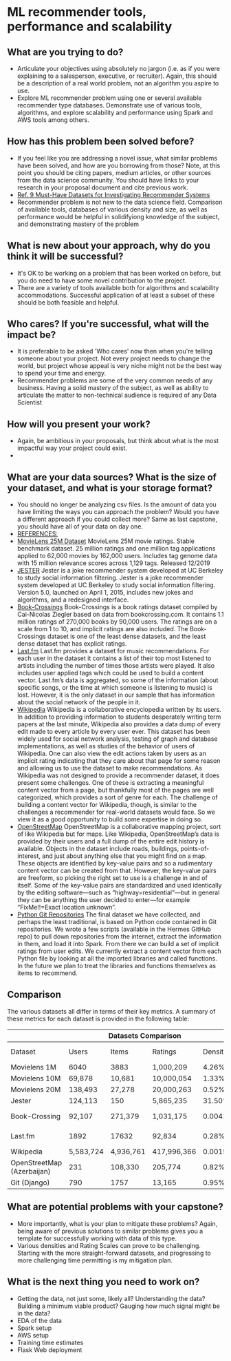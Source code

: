 # ML recommender tools, performance and scalability
## What are you trying to do?
* Articulate your objectives using absolutely no jargon (i.e. as if you were explaining to a salesperson, executive, or recruiter). Again, this should be a description of a real world problem, not an algorithm you aspire to use.
* Explore ML recommender problem using one or several available recommender type databases. Demonstrate use of various tools, algorithms, and explore scalability and performance using Spark and AWS tools among others.

## How has this problem been solved before?
* If you feel like you are addressing a novel issue, what similar problems have been solved, and how are you borrowing from those? Note, at this point you should be citing papers, medium articles, or other sources from the data science community. You should have links to your research in your proposal document and cite previous work.
* [Ref. 9 Must-Have Datasets for Investigating Recommender Systems](https://www.kdnuggets.com/2016/02/nine-datasets-investigating-recommender-systems.html)
* Recommender problem is not new to the data science field. Comparison of available tools, databases of various density and size, as well as performance would be helpful in solidifyiong knowledge of the subject, and demonstrating mastery of the problem

## What is new about your approach, why do you think it will be successful?
* It's OK to be working on a problem that has been worked on before, but you do need to have some novel contribution to the project.
* There are a variety of tools available both for algorithms and scalability accommodations. Successful application of at least a subset of these should be both feasible and helpful.

## Who cares? If you're successful, what will the impact be?
* It is preferable to be asked 'Who cares' now then when you're telling someone about your project. Not every project needs to change the world, but project whose appeal is very niche might not be the best way to spend your time and energy.
* Recommender problems are some of the very common needs of any business. Having a solid mastery of the subject, as well as ability to articulate the matter to non-technical audience is required of any Data Scientist

## How will you present your work?
* Again, be ambitious in your proposals, but think about what is the most impactful way your project could exist.
*

## What are your data sources? What is the size of your dataset, and what is your storage format?
* You should no longer be analyzing csv files. Is the amount of data you have limiting the ways you can approach the problem? Would you have a different approach if you could collect more? Same as last capstone, you should have all of your data on day one.
* [REFERENCES:](https://www.kdnuggets.com/2016/02/nine-datasets-investigating-recommender-systems.html)
* [MovieLens 25M Dataset](https://grouplens.org/datasets/movielens/)
MovieLens 25M movie ratings. Stable benchmark dataset. 25 million ratings and one million tag applications applied to 62,000 movies by 162,000 users. Includes tag genome data with 15 million relevance scores across 1,129 tags. Released 12/2019
* [JESTER](http://eigentaste.berkeley.edu/dataset/)
Jester is a joke recommender system developed at UC Berkeley to study social information filtering. Jester is a joke recommender system developed at UC Berkeley to study social information filtering. Version 5.0, launched on April 1, 2015, includes new jokes and algorithms, and a redesigned interface.
* [Book-Crossings](http://www2.informatik.uni-freiburg.de/~cziegler/BX/)
Book-Crossings is a book ratings dataset compiled by Cai-Nicolas Ziegler based on data from bookcrossing.com. It contains 1.1 million ratings of 270,000 books by 90,000 users. The ratings are on a scale from 1 to 10, and implicit ratings are also included.
The Book-Crossings dataset is one of the least dense datasets, and the least dense dataset that has explicit ratings.
* [Last.fm](https://grouplens.org/datasets/hetrec-2011/)
Last.fm provides a dataset for music recommendations. For each user in the dataset it contains a list of their top most listened to artists including the number of times those artists were played. It also includes user applied tags which could be used to build a content vector. Last.fm’s data is aggregated, so some of the information (about specific songs, or the time at which someone is listening to music) is lost. However, it is the only dataset in our sample that has information about the social network of the people in it.
* [Wikipedia](https://en.wikipedia.org/wiki/Wikipedia:Database_download#English-language_Wikipedia)
Wikipedia is a collaborative encyclopedia written by its users. In addition to providing information to students desperately writing term papers at the last minute, Wikipedia also provides a data dump of every edit made to every article by every user ever. This dataset has been widely used for social network analysis, testing of graph and database implementations, as well as studies of the behavior of users of Wikipedia. One can also view the edit actions taken by users as an implicit rating indicating that they care about that page for some reason and allowing us to use the dataset to make recommendations.
As Wikipedia was not designed to provide a recommender dataset, it does present some challenges. One of these is extracting a meaningful content vector from a page, but thankfully most of the pages are well categorized, which provides a sort of genre for each. The challenge of building a content vector for Wikipedia, though, is similar to the challenges a recommender for real-world datasets would face. So we view it as a good opportunity to build some expertise in doing so.
* [OpenStreetMap](https://planet.openstreetmap.org/planet/full-history/)
OpenStreetMap is a collaborative mapping project, sort of like Wikipedia but for maps. Like Wikipedia, OpenStreetMap’s data is provided by their users and a full dump of the entire edit history is available. Objects in the dataset include roads, buildings, points-of-interest, and just about anything else that you might find on a map. These objects are identified by key-value pairs and so a rudimentary content vector can be created from that. However, the key-value pairs are freeform, so picking the right set to use is a challenge in and of itself. Some of the key-value pairs are standardized and used identically by the editing software—such as “highway=residential”—but in general they can be anything the user decided to enter—for example “FixMe!!=Exact location unknown”.
* [Python Git Repositories](https://github.com/lab41/hermes)
The final dataset we have collected, and perhaps the least traditional, is based on Python code contained in Git repositories. We wrote a few scripts (available in the Hermes GitHub repo) to pull down repositories from the internet, extract the information in them, and load it into Spark. From there we can build a set of implicit ratings from user edits.
We currently extract a content vector from each Python file by looking at all the imported libraries and called functions. In the future we plan to treat the libraries and functions themselves as items to recommend.
## Comparison
The various datasets all differ in terms of their key metrics. A summary of these metrics for each dataset is provided in the following table:
<table>
    <thead>
        <tr>
            <th colspan="6">Datasets Comparison</th>
        </tr>
    </thead>
    <tbody>
        <tr>
            <td>Dataset</td>
            <td>Users</td>
            <td>Items</td>
            <td>Ratings</td>
            <td>Density</td>
            <td>Rating Scale</td>
        </tr>
        <tr>
            <td>Movielens 1M</td>
            <td>6040</td>
            <td>3883</td>
            <td>1,000,209</td>
            <td>4.26%</td>
            <td>[1-5]</td>
        </tr>
        <tr>
            <td>Movielens 10M</td>
            <td>69,878</td>
            <td>10,681</td>
            <td>10,000,054</td>
            <td>1.33%</td>
            <td>[0.5-5]</td>
        </tr>
        <tr>
            <td>Movielens 20M</td>
            <td>138,493</td>
            <td>27,278</td>
            <td>20,000,263</td>
            <td>0.52%</td>
            <td>[0.5-5]</td>
        </tr>
        <tr>
            <td>Jester</td>
            <td>124,113</td>
            <td>150</td>
            <td>5,865,235</td>
            <td>31.50%</td>
            <td>[-10, 10]</td>
        </tr>
        <tr>
            <td>Book-Crossing</td>
            <td>92,107</td>
            <td>271,379</td>
            <td>1,031,175</td>
            <td>0.0041%</td>
            <td>[1, 10], and implicit</td>
        </tr>
        <tr>
            <td>Last.fm</td>
            <td>1892</td>
            <td>17632</td>
            <td>92,834</td>
            <td>0.28%</td>
            <td>Play Counts</td>
        </tr>
        <tr>
            <td>Wikipedia</td>
            <td>5,583,724</td>
            <td>4,936,761</td>
            <td>417,996,366</td>
            <td>0.0015%</td>
            <td>Interactions</td>
        </tr>
        <tr>
            <td>OpenStreetMap (Azerbaijan)</td>
            <td>231</td>
            <td>108,330</td>
            <td>205,774</td>
            <td>0.82%</td>
            <td>Interactions</td>
        </tr>
        <tr>
            <td>Git (Django)</td>
            <td>790</td>
            <td>1757</td>
            <td>13,165</td>
            <td>0.95%</td>
            <td>Interactions</td>
    </tbody>
</table>

## What are potential problems with your capstone?
* More importantly, what is your plan to mitigate these problems? Again, being aware of previous solutions to similar problems gives you a template for successfully working with data of this type.
* Various densities and Rating Scales can prove to be challenging. Starting with the more straight-forward datasets, and progressing to more challenging time permitting is my mitigation plan.
## What is the next thing you need to work on?
* Getting the data, not just some, likely all? Understanding the data? Building a minimum viable product? Gauging how much signal might be in the data?
* EDA of the data
* Spark setup
* AWS setup
* Training time estimates
* Flask Web deployment

